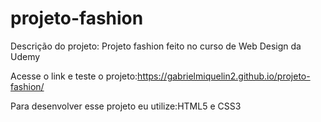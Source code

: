 # projeto-fashion
Descrição do projeto:
Projeto fashion feito no curso de Web Design da Udemy

Acesse o link e teste o projeto:https://gabrielmiquelin2.github.io/projeto-fashion/

Para desenvolver esse projeto eu utilize:HTML5 e CSS3

